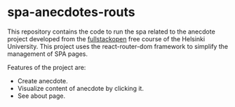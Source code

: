 # spa-anecdotes-routs
This repository contains the code to run the spa related to the anecdote project developed from the [fullstackopen](https://fullstackopen.com/en/) free course of the Helsinki University. This project uses the react-router-dom framework to simplify the management of SPA pages. 

Features of the project are:
* Create anecdote.
* Visualize content of anecdote by clicking it.
* See about page.